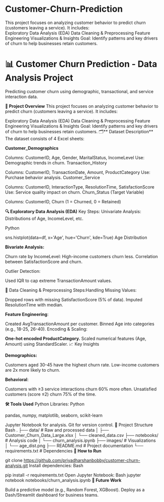 # Customer-Churn-Prediction
This project focuses on analyzing customer behavior to predict churn (customers leaving a service). It includes:  
Exploratory Data Analysis (EDA) 
Data Cleaning &amp; Preprocessing Feature Engineering Visualizations &amp; 
Insights Goal: Identify patterns and key drivers of churn to help businesses retain customers.

# 📊 Customer Churn Prediction - Data Analysis Project
Predicting customer churn using demographic, transactional, and service interaction data.

**📌 Project Overview**
This project focuses on analyzing customer behavior to predict churn (customers leaving a service). It includes:

Exploratory Data Analysis (EDA)
Data Cleaning & Preprocessing
Feature Engineering
Visualizations & Insights
Goal: Identify patterns and key drivers of churn to help businesses retain customers.
🗂** Dataset Description**
The dataset consists of 4 Excel sheets:

**Customer_Demographics**

Columns: CustomerID, Age, Gender, MaritalStatus, IncomeLevel
Use: Demographic trends in churn.
Transaction_History

Columns: CustomerID, TransactionDate, Amount, ProductCategory
Use: Purchase behavior analysis.
Customer_Service

Columns: CustomerID, InteractionType, ResolutionTime, SatisfactionScore
Use: Service quality impact on churn.
Churn_Status (Target Variable)

Columns: CustomerID, Churn (1 = Churned, 0 = Retained)


**🔍 Exploratory Data Analysis (EDA)**
Key Steps:
Univariate Analysis: Distributions of Age, IncomeLevel, etc.

Python

sns.histplot(data=df, x='Age', hue='Churn', kde=True)
Age Distribution

**Bivariate Analysis:**

Churn rate by IncomeLevel: High-income customers churn less.
Correlation between SatisfactionScore and churn.

Outlier Detection:

Used IQR to cap extreme TransactionAmount values.


🧹 Data Cleaning & Preprocessing
Steps:Handling Missing Values:

Dropped rows with missing SatisfactionScore (5% of data).
Imputed ResolutionTime with median.

**Feature Engineering**:

Created AvgTransactionAmount per customer.
Binned Age into categories (e.g., 18-25, 26-40).
Encoding & Scaling:

**One-hot encoded ProductCategory.**
Scaled numerical features (Age, Amount) using StandardScaler.
📈 Key Insights

**Demographics:**

Customers aged 30-45 have the highest churn rate.
Low-income customers are 2x more likely to churn.

**Behavioral**:

Customers with ≥3 service interactions churn 60% more often.
Unsatisfied customers (score ≤2) churn 75% of the time.

**🛠 Tools Used**
Python Libraries:
Python

pandas, numpy, matplotlib, seaborn, scikit-learn

Jupyter Notebook for analysis.
Git for version control.
📂 Project Structure
Bash
.
├── data/                   # Raw and processed data
│   ├── Customer_Churn_Data_Large.xlsx
│   └── cleaned_data.csv
├── notebooks/              # Analysis code
│   └── churn_analysis.ipynb
├── images/                 # Visualizations
│   └── age_dist.png
├── README.md               # Project documentation
└── requirements.txt        # Dependencies
**🚀 How to Run**

git clone https://github.com/priyadharshanbobby/customer-churn-analysis.git
Install dependencies:
Bash

pip install -r requirements.txt
Open Jupyter Notebook:
Bash
jupyter notebook notebooks/churn_analysis.ipynb
**📝 Future Work**

Build a predictive model (e.g., Random Forest, XGBoost).
Deploy as a Dash/Streamlit dashboard for business teams.


